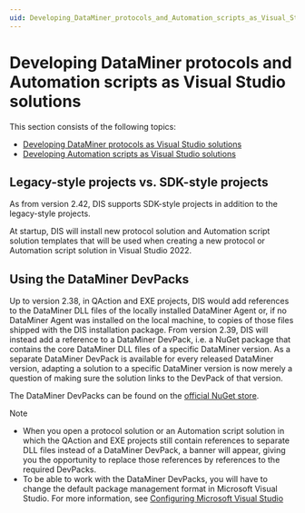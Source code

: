 ```yaml
---
uid: Developing_DataMiner_protocols_and_Automation_scripts_as_Visual_Studio_solutions
---
```


# Developing DataMiner protocols and Automation scripts as Visual Studio solutions

This section consists of the following topics:

- [Developing DataMiner protocols as Visual Studio solutions](xref:Developing_DataMiner_protocols_as_Visual_Studio_solutions)
- [Developing Automation scripts as Visual Studio solutions](xref:Developing_Automation_scripts_as_Visual_Studio_solutions)

## Legacy-style projects vs. SDK-style projects

As from version 2.42, DIS supports SDK-style projects in addition to the legacy-style projects.

At startup, DIS will install new protocol solution and Automation script solution templates that will be used when creating a new protocol or Automation script solution in Visual Studio 2022.

## Using the DataMiner DevPacks

Up to version 2.38, in QAction and EXE projects, DIS would add references to the DataMiner DLL files of the locally installed DataMiner Agent or, if no DataMiner Agent was installed on the local machine, to copies of those files shipped with the DIS installation package. From version 2.39, DIS will instead add a reference to a DataMiner DevPack, i.e. a NuGet package that contains the core DataMiner DLL files of a specific DataMiner version. As a separate DataMiner DevPack is available for every released DataMiner version, adapting a solution to a specific DataMiner version is now merely a question of making sure the solution links to the DevPack of that version.

The DataMiner DevPacks can be found on the [official NuGet store](https://www.nuget.org/packages?q=skylinecommunications).

> [!NOTE]
>
> - When you open a protocol solution or an Automation script solution in which the QAction and EXE projects still contain references to separate DLL files instead of a DataMiner DevPack, a banner will appear, giving you the opportunity to replace those references by references to the required DevPacks.
> - To be able to work with the DataMiner DevPacks, you will have to change the default package management format in Microsoft Visual Studio. For more information, see [Configuring Microsoft Visual Studio](xref:Configuring_Microsoft_Visual_Studio)
